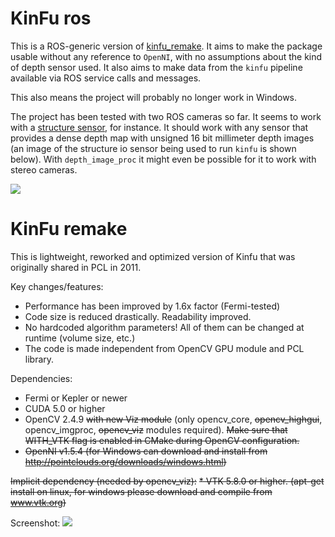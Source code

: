 KinFu ros
=========
This is a ROS-generic version of  [kinfu_remake](https://github.com/Nerei/kinfu_remake). It aims to make the package usable without any reference to `OpenNI`, with no assumptions about the kind of depth sensor used. It also aims to make data from the `kinfu` pipeline available via ROS service calls and messages.

This also means the project will probably no longer work in Windows.

The project has been tested with two ROS cameras so far. It seems to work with a [structure sensor](http://structure.io/developers), for instance. It should work with any sensor that provides a dense depth map with unsigned 16 bit millimeter depth images (an image of the structure io sensor being used to run `kinfu` is shown below). With `depth_image_proc` it might even be possible for it to work with stereo cameras.

![](https://raw.githubusercontent.com/personalrobotics/kinfu_ros/master/fusion_structureio.png)

KinFu remake
============

This is lightweight, reworked and optimized version of Kinfu that was originally shared in PCL in 2011. 

Key changes/features:
* Performance has been improved by 1.6x factor (Fermi-tested)
* Code size is reduced drastically. Readability improved. 
* No hardcoded algorithm parameters! All of them can be changed at runtime (volume size, etc.)
* The code is made independent from OpenCV GPU module and PCL library. 

Dependencies:
* Fermi or Kepler or newer
* CUDA 5.0 or higher
* OpenCV 2.4.9 ~~with new Viz module~~ (only opencv_core, ~~opencv_highgui~~, opencv_imgproc, ~~opencv_viz~~ modules required). ~~Make sure that WITH_VTK flag is enabled in CMake during OpenCV configuration.~~
* ~~OpenNI v1.5.4 (for Windows can download and install from http://pointclouds.org/downloads/windows.html)~~

~~Implicit dependency (needed by opencv_viz):~~
~~* VTK 5.8.0 or higher. (apt-get install on linux, for windows please download and compile from www.vtk.org)~~

Screenshot:
![](https://raw.githubusercontent.com/personalrobotics/kinfu_ros/master/perf-39.5fps-Tesla-C2070.png)

